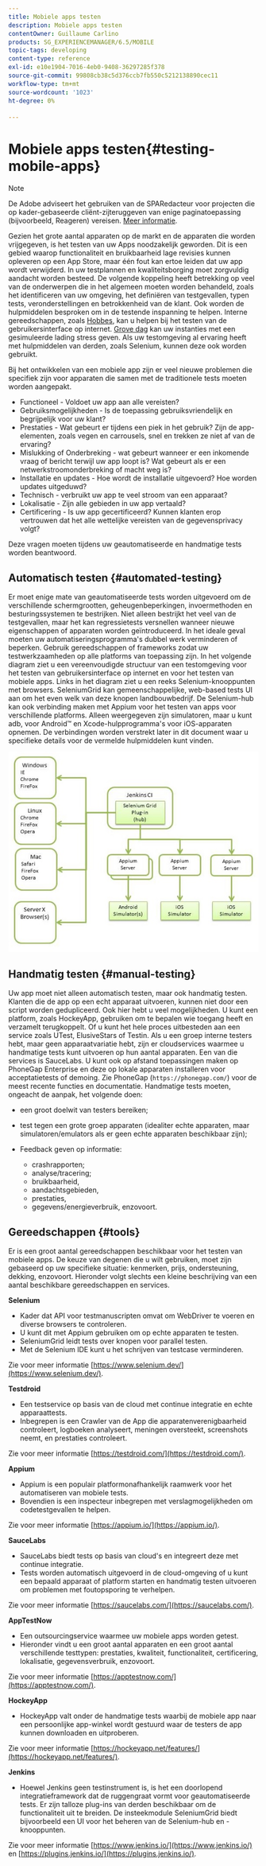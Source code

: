 ```yaml
---
title: Mobiele apps testen
description: Mobiele apps testen
contentOwner: Guillaume Carlino
products: SG_EXPERIENCEMANAGER/6.5/MOBILE
topic-tags: developing
content-type: reference
exl-id: e10e1904-7016-4eb0-9408-36297285f378
source-git-commit: 99808cb38c5d376ccb7fb550c5212138890cec11
workflow-type: tm+mt
source-wordcount: '1023'
ht-degree: 0%

---
```


# Mobiele apps testen{#testing-mobile-apps}

>[!NOTE]
>
>De Adobe adviseert het gebruiken van de SPARedacteur voor projecten die op kader-gebaseerde cliënt-zijteruggeven van enige paginatoepassing (bijvoorbeeld, Reageren) vereisen. [Meer informatie](/help/sites-developing/spa-overview.md).

Gezien het grote aantal apparaten op de markt en de apparaten die worden vrijgegeven, is het testen van uw Apps noodzakelijk geworden. Dit is een gebied waarop functionaliteit en bruikbaarheid lage revisies kunnen opleveren op een App Store, maar één fout kan ertoe leiden dat uw app wordt verwijderd. In uw testplannen en kwaliteitsborging moet zorgvuldig aandacht worden besteed. De volgende koppeling heeft betrekking op veel van de onderwerpen die in het algemeen moeten worden behandeld, zoals het identificeren van uw omgeving, het definiëren van testgevallen, typen tests, veronderstellingen en betrokkenheid van de klant. Ook worden de hulpmiddelen besproken om in de testende inspanning te helpen. Interne gereedschappen, zoals [Hobbes](/help/sites-developing/hobbes.md), kan u helpen bij het testen van de gebruikersinterface op internet. [Grove dag](/help/sites-developing/tough-day.md) kan uw instanties met een gesimuleerde lading stress geven. Als uw testomgeving al ervaring heeft met hulpmiddelen van derden, zoals Selenium, kunnen deze ook worden gebruikt.

Bij het ontwikkelen van een mobiele app zijn er veel nieuwe problemen die specifiek zijn voor apparaten die samen met de traditionele tests moeten worden aangepakt.

* Functioneel - Voldoet uw app aan alle vereisten?
* Gebruiksmogelijkheden - Is de toepassing gebruiksvriendelijk en begrijpelijk voor uw klant?
* Prestaties - Wat gebeurt er tijdens een piek in het gebruik? Zijn de app-elementen, zoals vegen en carrousels, snel en trekken ze niet af van de ervaring?
* Mislukking of Onderbreking - wat gebeurt wanneer er een inkomende vraag of bericht terwijl uw app loopt is? Wat gebeurt als er een netwerkstroomonderbreking of macht weg is?
* Installatie en updates - Hoe wordt de installatie uitgevoerd? Hoe worden updates uitgeduwd?
* Technisch - verbruikt uw app te veel stroom van een apparaat?
* Lokalisatie - Zijn alle gebieden in uw app vertaald?
* Certificering - Is uw app gecertificeerd? Kunnen klanten erop vertrouwen dat het alle wettelijke vereisten van de gegevensprivacy volgt?

Deze vragen moeten tijdens uw geautomatiseerde en handmatige tests worden beantwoord.

## Automatisch testen {#automated-testing}

Er moet enige mate van geautomatiseerde tests worden uitgevoerd om de verschillende schermgrootten, geheugenbeperkingen, invoermethoden en besturingssystemen te bestrijken. Niet alleen bestrijkt het veel van de testgevallen, maar het kan regressietests versnellen wanneer nieuwe eigenschappen of apparaten worden geïntroduceerd. In het ideale geval moeten uw automatiseringsprogramma&#39;s dubbel werk verminderen of beperken. Gebruik gereedschappen of frameworks zodat uw testwerkzaamheden op alle platforms van toepassing zijn. In het volgende diagram ziet u een vereenvoudigde structuur van een testomgeving voor het testen van gebruikersinterface op internet en voor het testen van mobiele apps. Links in het diagram ziet u een reeks Selenium-knooppunten met browsers. SeleniumGrid kan gemeenschappelijke, web-based tests UI aan om het even welk van deze knopen landbouwbedrijf. De Selenium-hub kan ook verbinding maken met Appium voor het testen van apps voor verschillende platforms. Alleen weergegeven zijn simulatoren, maar u kunt adb, voor Android™ en Xcode-hulpprogramma&#39;s voor iOS-apparaten opnemen. De verbindingen worden verstrekt later in dit document waar u specifieke details voor de vermelde hulpmiddelen kunt vinden.

![chlimage_1](assets/chlimage_1.jpeg)

## Handmatig testen {#manual-testing}

Uw app moet niet alleen automatisch testen, maar ook handmatig testen. Klanten die de app op een echt apparaat uitvoeren, kunnen niet door een script worden gedupliceerd. Ook hier hebt u veel mogelijkheden. U kunt een platform, zoals HockeyApp, gebruiken om te bepalen wie toegang heeft en verzamelt terugkoppelt. Of u kunt het hele proces uitbesteden aan een service zoals UTest, ElusiveStars of Testin. Als u een groep interne testers hebt, maar geen apparaatvariatie hebt, zijn er cloudservices waarmee u handmatige tests kunt uitvoeren op hun aantal apparaten. Een van die services is SauceLabs. U kunt ook op afstand toepassingen maken op PhoneGap Enterprise en deze op lokale apparaten installeren voor acceptatietests of demoing. Zie PhoneGap (`https://phonegap.com/`) voor de meest recente functies en documentatie. Handmatige tests moeten, ongeacht de aanpak, het volgende doen:

* een groot doelwit van testers bereiken;
* test tegen een grote groep apparaten (idealiter echte apparaten, maar simulatoren/emulators als er geen echte apparaten beschikbaar zijn);
* Feedback geven op informatie:

   * crashrapporten;
   * analyse/tracering;
   * bruikbaarheid,
   * aandachtsgebieden,
   * prestaties,
   * gegevens/energieverbruik, enzovoort.

## Gereedschappen {#tools}

Er is een groot aantal gereedschappen beschikbaar voor het testen van mobiele apps. De keuze van degenen die u wilt gebruiken, moet zijn gebaseerd op uw specifieke situatie: kenmerken, prijs, ondersteuning, dekking, enzovoort. Hieronder volgt slechts een kleine beschrijving van een aantal beschikbare gereedschappen en services.

**Selenium**

* Kader dat API voor testmanuscripten omvat om WebDriver te voeren en diverse browsers te controleren.
* U kunt dit met Appium gebruiken om op echte apparaten te testen.
* SeleniumGrid leidt tests over knopen voor parallel testen.
* Met de Selenium IDE kunt u het schrijven van testcase verminderen.

Zie voor meer informatie [https://www.selenium.dev/](https://www.selenium.dev/).

**Testdroid**

* Een testservice op basis van de cloud met continue integratie en echte apparaattests.
* Inbegrepen is een Crawler van de App die apparatenverenigbaarheid controleert, logboeken analyseert, meningen oversteekt, screenshots neemt, en prestaties controleert.

Zie voor meer informatie [https://testdroid.com/](https://testdroid.com/).

**Appium**

* Appium is een populair platformonafhankelijk raamwerk voor het automatiseren van mobiele tests.
* Bovendien is een inspecteur inbegrepen met verslagmogelijkheden om codetestgevallen te helpen.

Zie voor meer informatie [https://appium.io/](https://appium.io/).

**SauceLabs**

* SauceLabs biedt tests op basis van cloud&#39;s en integreert deze met continue integratie.
* Tests worden automatisch uitgevoerd in de cloud-omgeving of u kunt een bepaald apparaat of platform starten en handmatig testen uitvoeren om problemen met foutopsporing te verhelpen.

Zie voor meer informatie [https://saucelabs.com/](https://saucelabs.com/).

**AppTestNow**

* Een outsourcingservice waarmee uw mobiele apps worden getest.
* Hieronder vindt u een groot aantal apparaten en een groot aantal verschillende testtypen: prestaties, kwaliteit, functionaliteit, certificering, lokalisatie, gegevensverbruik, enzovoort.

Zie voor meer informatie [https://apptestnow.com/](https://apptestnow.com/).

**HockeyApp**

* HockeyApp valt onder de handmatige tests waarbij de mobiele app naar een persoonlijke app-winkel wordt gestuurd waar de testers de app kunnen downloaden en uitproberen.

Zie voor meer informatie [https://hockeyapp.net/features/](https://hockeyapp.net/features/).

**Jenkins**

* Hoewel Jenkins geen testinstrument is, is het een doorlopend integratieframework dat de ruggengraat vormt voor geautomatiseerde tests. Er zijn talloze plug-ins van derden beschikbaar om de functionaliteit uit te breiden. De insteekmodule SeleniumGrid biedt bijvoorbeeld een UI voor het beheren van de Selenium-hub en -knooppunten.

Zie voor meer informatie [https://www.jenkins.io/](https://www.jenkins.io/) en [https://plugins.jenkins.io/](https://plugins.jenkins.io/).
